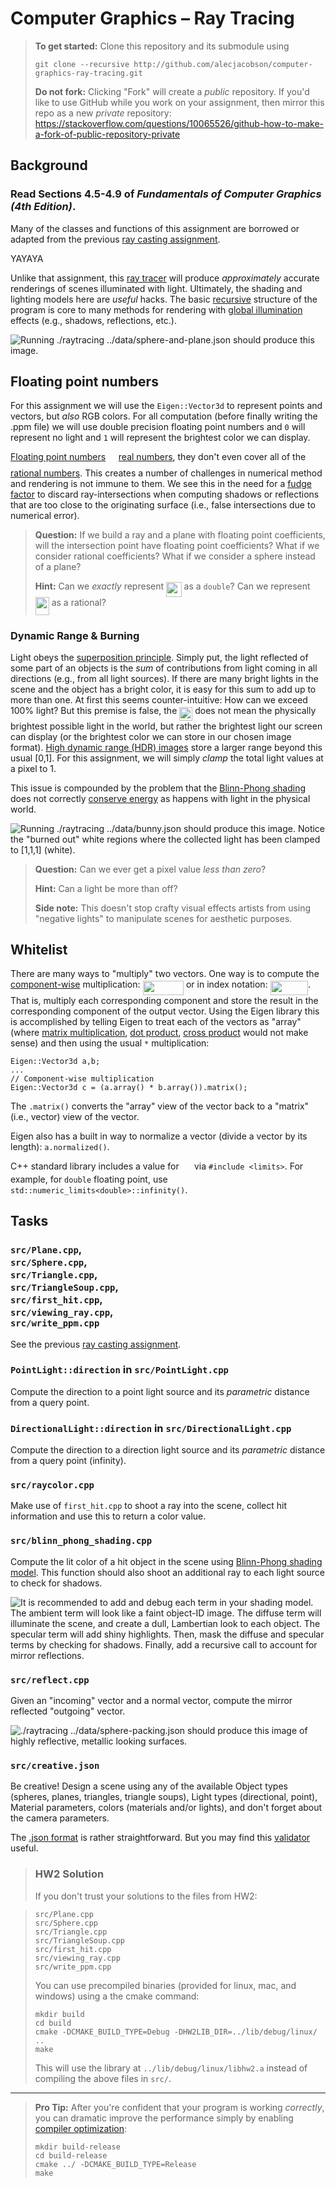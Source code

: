 # Computer Graphics – Ray Tracing

> **To get started:** Clone this repository and its submodule using
> 
>     git clone --recursive http://github.com/alecjacobson/computer-graphics-ray-tracing.git
>
> **Do not fork:** Clicking "Fork" will create a _public_ repository. If you'd like to use GitHub while you work on your assignment, then mirror this repo as a new _private_ repository: https://stackoverflow.com/questions/10065526/github-how-to-make-a-fork-of-public-repository-private

## Background

### Read Sections 4.5-4.9 of _Fundamentals of Computer Graphics (4th Edition)_.

Many of the classes and functions of this assignment are borrowed or adapted
from the previous [ray casting assignment](https://github.com/alecjacobson/computer-graphics-ray-casting).

YAYAYA

Unlike that assignment, this [ray
tracer](https://en.wikipedia.org/wiki/Ray_tracing_(graphics)) will produce
_approximately_ accurate renderings of scenes illuminated with light.
Ultimately, the shading and lighting models here are _useful_ hacks. The basic
[recursive](https://en.wikipedia.org/wiki/Ray_tracing_(graphics)#Recursive_ray_tracing_algorithm)
structure of the program is core to many methods for rendering with [global
illumination](https://en.wikipedia.org/wiki/Global_illumination) effects (e.g.,
shadows, reflections, etc.).

![Running `./raytracing ../data/sphere-and-plane.json` should produce this image.](images/sphere-and-plane.png)

## Floating point numbers

For this assignment we will use the `Eigen::Vector3d` to represent points and
vectors, but _also_ RGB colors. For all computation (before finally writing the
.ppm file) we will use double precision floating point numbers and `0` will
represent no light and `1` will represent the brightest color we can display.

[Floating point
numbers](https://en.wikipedia.org/wiki/Floating-point_arithmetic) <img src="/tex/66937766ec704b70da73bb7d35a355ad.svg?invert_in_darkmode&sanitize=true" align=middle width=12.785434199999989pt height=22.831056599999986pt/> [real
numbers](https://en.wikipedia.org/wiki/Real_number), they don't even cover all
of the [rational numbers](https://en.wikipedia.org/wiki/Rational_number). This
creates a number of challenges in numerical method and rendering is not immune
to them. We see this in the need for a [fudge
factor](https://en.wikipedia.org/wiki/Fudge_factor) to discard ray-intersections
when computing shadows or reflections that are too close to the originating
surface (i.e., false intersections due to numerical error).

> **Question:** If we build a ray and a plane with floating point coefficients,
> will the intersection point have floating point coefficients? What if we
> consider rational coefficients? What if we consider a sphere instead of a
> plane?
>
> **Hint:** Can we _exactly_ represent <img src="/tex/70118eb82d4643bd42647f21941136af.svg?invert_in_darkmode&sanitize=true" align=middle width=24.657628049999992pt height=24.65753399999998pt/> as a `double`? Can we represent
> <img src="/tex/71486f265f83bc1e3d2b6f67704bcc23.svg?invert_in_darkmode&sanitize=true" align=middle width=21.91788224999999pt height=28.511366399999982pt/> as a rational?

### Dynamic Range & Burning

Light obeys the [superposition
principle](https://en.wikipedia.org/wiki/Superposition_principle). Simply put,
the light reflected of some part of an objects is the _sum_ of contributions
from light coming in all directions (e.g., from all light sources). If there are
many bright lights in the scene and the object has a bright color, it is easy
for this sum to add up to more than one. At first this seems counter-intuitive:
How can we exceed 100% light? But this premise is false, the <img src="/tex/f58ed17486d1735419372f2b7d091779.svg?invert_in_darkmode&sanitize=true" align=middle width=21.00464354999999pt height=21.18721440000001pt/> does not mean
the physically brightest possible light in the world, but rather the brightest
light our screen can display (or the brightest color we can store in our chosen
image format). [High dynamic range (HDR)
images](https://en.wikipedia.org/wiki/High-dynamic-range_imaging) store a larger
range beyond this usual [0,1]. For this assignment, we will simply _clamp_ the
total light values at a pixel to 1.

This issue is compounded by the problem that the [Blinn-Phong
shading](https://en.wikipedia.org/wiki/Blinn–Phong_shading_model) does not
correctly [conserve energy](https://en.wikipedia.org/wiki/Energy_conservation)
as happens with light in the physical world.

![Running `./raytracing ../data/bunny.json` should produce this image.
Notice the ["burned out"](https://en.wikipedia.org/wiki/Burned_(image)) white
regions where the collected light has been clamped to \[1,1,1\]
(white).](images/bunny.png)

> **Question:** Can we ever get a pixel value _less than zero_?
>
> **Hint:** Can a light be more than off?
>
> **Side note:** This doesn't stop crafty visual effects artists from using
> "negative lights" to manipulate scenes for aesthetic purposes.


## Whitelist

There are many ways to "multiply" two vectors. One way is to compute the
[component-wise](https://en.wikipedia.org/wiki/Hadamard_product_(matrices))
multiplication: <img src="/tex/22f21af20c3e7f253a35c65bed98680e.svg?invert_in_darkmode&sanitize=true" align=middle width=65.53603979999998pt height=22.831056599999986pt/> or in index notation:
<img src="/tex/59064857cf8a4117765652ff2be6d992.svg?invert_in_darkmode&sanitize=true" align=middle width=60.371878049999985pt height=22.831056599999986pt/>. That is, multiply each corresponding component and store the
result in the corresponding component of the output vector. Using the Eigen
library this is accomplished by telling Eigen to treat each of the vectors as
"array" (where [matrix multiplication](), [dot product](), [cross product]()
would not make sense) and then using the usual `*` multiplication:

```
Eigen::Vector3d a,b;
...
// Component-wise multiplication
Eigen::Vector3d c = (a.array() * b.array()).matrix();
```

The `.matrix()` converts the "array" view of the vector back to a "matrix"
(i.e., vector) view of the vector.

Eigen also has a built in way to normalize a vector (divide a vector by its
length): `a.normalized()`.

C++ standard library includes a value for <img src="/tex/8860040216a2e61c344544a77b5cd2ce.svg?invert_in_darkmode&sanitize=true" align=middle width=16.43840384999999pt height=14.15524440000002pt/> via `#include <limits>`. For
example, for `double` floating point, use `std::numeric_limits<double>::infinity()`.

## Tasks

### `src/Plane.cpp`,<br> `src/Sphere.cpp`,<br> `src/Triangle.cpp`,<br> `src/TriangleSoup.cpp`,<br> `src/first_hit.cpp`,<br> `src/viewing_ray.cpp`,<br> `src/write_ppm.cpp`

See the previous [ray casting
assignment](https://github.com/alecjacobson/computer-graphics-ray-casting).

### `PointLight::direction` in `src/PointLight.cpp`

Compute the direction to a point light source and its _parametric_ distance from
a query point.

### `DirectionalLight::direction` in `src/DirectionalLight.cpp`

Compute the direction to a direction light source and its _parametric_ distance from a
query point (infinity).

### `src/raycolor.cpp`

Make use of `first_hit.cpp` to shoot a ray into the scene, collect hit
information and use this to return a color value. 

### `src/blinn_phong_shading.cpp`

Compute the lit color of a hit object in the scene using [Blinn-Phong shading
model](https://en.wikipedia.org/wiki/Blinn–Phong_shading_model). This function
should also shoot an additional ray to each light source to check for shadows.

![It is recommended to add and debug each term in your shading model. The
ambient term will look like a faint object-ID image. The diffuse term will
illuminate the scene, and create a dull, Lambertian look to each object. The
specular term will add shiny highlights. Then, mask the diffuse and specular
terms by checking for shadows. Finally, add a recursive call to account for
mirror reflections.](images/sphere-and-plane.gif)

### `src/reflect.cpp`

Given an "incoming" vector and a normal vector, compute the mirror reflected
"outgoing" vector.

![`./raytracing ../data/sphere-packing.json` should produce this
image of highly reflective, metallic looking
surfaces.](images/sphere-packing.png)

### `src/creative.json`

Be creative! Design a scene using any of the available Object types (spheres,
planes, triangles, triangle soups), Light types (directional, point), Material
parameters, colors (materials and/or lights), and don't forget about the camera
parameters.

The [.json format](https://en.wikipedia.org/wiki/JSON) is rather
straightforward. But you may find this [validator](https://jsonlint.com) useful.

> ### HW2 Solution
> If you don't trust your solutions to the files from HW2:

>     src/Plane.cpp
>     src/Sphere.cpp
>     src/Triangle.cpp
>     src/TriangleSoup.cpp
>     src/first_hit.cpp
>     src/viewing_ray.cpp
>     src/write_ppm.cpp
>
> You can use precompiled binaries (provided for linux, mac, and windows) using a
> the cmake command:
>
>     mkdir build
>     cd build
>     cmake -DCMAKE_BUILD_TYPE=Debug -DHW2LIB_DIR=../lib/debug/linux/ ..
>     make
>
> This will use the library at `../lib/debug/linux/libhw2.a` instead of
> compiling the above files in `src/`.
>

------------------------------------------------------------------------

> **Pro Tip:** After you're confident that your program is working _correctly_,
> you can dramatic improve the performance simply by enabling [compiler
> optimization](https://en.wikipedia.org/wiki/Optimizing_compiler): 
>
> ```
> mkdir build-release
> cd build-release
> cmake ../ -DCMAKE_BUILD_TYPE=Release
> make
> ```

